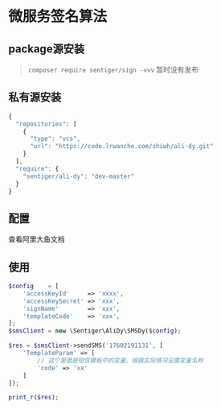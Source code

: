 # 微服务签名算法
## package源安装
> `composer require sentiger/sign -vvv` 暂时没有发布

## 私有源安装
```javascript
{
  "repositories": [
    {
      "type": "vcs",
      "url": "https://code.lrwanche.com/shiwh/ali-dy.git"
    }
  ],
  "require": {
    "sentiger/ali-dy": "dev-master"
  }
}
```


## 配置
查看阿里大鱼文档

## 使用
```php
$config    = [
    'accessKeyId'     => 'xxxx',
    'accessKeySecret' => 'xxx',
    'signName'        => 'xxx',
    'templateCode'    => 'xxx',
];
$smsClient = new \Sentiger\AliDy\SMSDy($config);

$res = $smsClient->sendSMS('17602191131', [
    'TemplateParam' => [
        // 这个里面是短信模板中的变量，根据实际情况设置变量名称
        'code' => 'xx'
    ]
]);

print_r($res);
```
